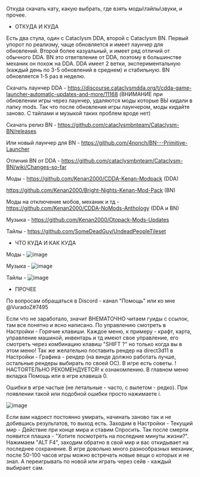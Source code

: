 Откуда скачать кату, какую выбрать, где взять моды\тайлы\звуки, и прочее.

 - ОТКУДА И КУДА

Есть два стула, один с Cataclysm DDA, второй с Cataclysm BN.
Первый упорот по реализму, чаще обновляется и имеет лаунчер для обновлений.
Второй более казуальный, и имеет ряд отличий от обычного DDA. BN это ответвление от DDA, поэтому в большинстве механик он похож на DDA.
DDA имеет 2 ветки, экспериментальную (каждый день по 3-5 обновлений в среднем) и стабильную. BN обновляется 1-5 раз в неделю.

Скачать лаунчер DDA - https://discourse.cataclysmdda.org/t/cdda-game-launcher-automatic-updates-and-more/11168 (ВНИМАНИЕ при обновлении игры через лаунчер, удаляются моды которые ВЫ кидали в папку mods. Так что после обновления игры лаунчером, моды кидайте заново. С тайлами и музыкой таких проблем вроде нет)

Скачать релиз BN - https://github.com/cataclysmbnteam/Cataclysm-BN/releases

Или новый лаунчер для BN - https://github.com/4nonch/BN---Primitive-Launcher

Отличия BN от DDA - https://github.com/cataclysmbnteam/Cataclysm-BN/wiki/Changes-so-far

Моды - https://github.com/Kenan2000/CDDA-Kenan-Modpack (DDA)

https://github.com/Kenan2000/Bright-Nights-Kenan-Mod-Pack (BN)
       
Моды на отключение мобов, механик и тд - https://github.com/Kenan2000/CDDA-NoMods-Anthology (DDA и BN)

Музыка - https://github.com/Kenan2000/Otopack-Mods-Updates

Тайлы - https://github.com/SomeDeadGuy/UndeadPeopleTileset

- ЧТО КУДА И КАК КУДА 

Моды - ![image](https://user-images.githubusercontent.com/79693833/110247262-6f9a7d80-7f7c-11eb-9466-a7304a23ff29.png)


Музыка - ![image](https://user-images.githubusercontent.com/79693833/110247254-65787f00-7f7c-11eb-8553-6a1c4673cff4.png)


Тайлы - ![image](https://user-images.githubusercontent.com/79693833/110247246-5a255380-7f7c-11eb-9861-108ba3bf4882.png)

- ПРОЧЕЕ

По вопросам обращаться в Discord - канал "Помощь" или ко мне @VuradoZ#7495

Если что не заработало, значит ВНЕМАТОЧНО читаем гуиды с ссылок, там все понятно и ясно написано. По управлению смотреть в Настройки - Горячие клавиши. Каждое меню, к примеру - крафт, карта, управление машиной, инвентарь и тд имеют свое управление, его смотреть через комбинацию клавиш "SHIFT ?" но только когда вы в этом меню! Так же желательно поставить рендер на direct3d11 в Настройки - Графика - рендер (на винде должно работать лучше, остальные рендеры выбирать по своей ОС). В игре есть советы. !НАСТОЯТЕЛЬНО РЕКОМЕНДУЕТСЯ! к ознакомлению. В главном меню вкладка Помощь или в игре клавиша 0.

Ошибки в игре частые (не летальные - часто, с вылетом - редко). При появлении такой или подобной ошибки просто нажимаете i.

![image](https://user-images.githubusercontent.com/79693833/110246927-b4251980-7f7a-11eb-8280-710d0d8e8c88.png)

Если вам надоест постоянно умирать, начинать заново так и не добившись результатов, то выход есть. Заходим в Настройки - Текущий мир - Действие при конце мира и ставим Спросить. Так после смерти появится плашка - "Хотите посмотреть на последние минуты жизни?". Нажимаем "ALT F4", заходим обратно в свой мир и вас откидывает на последнее сохранение. В игре довольно много разнообразных механик, после 50-100 часов игры можно встречать новые вещи о которых и не знал. А переигрывать по новой или играть через сейв - каждый выбирает сам.

